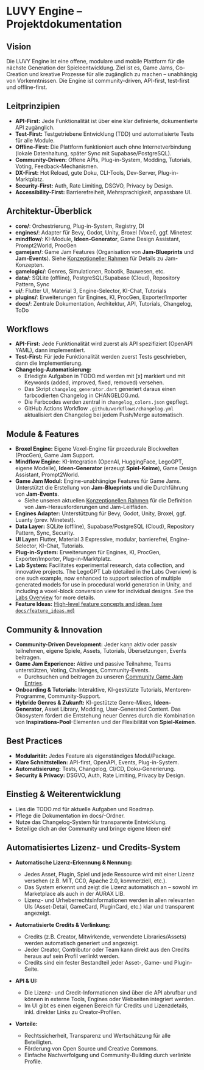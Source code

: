 # LUVY Engine – Projektdokumentation

## Vision
Die LUVY Engine ist eine offene, modulare und mobile Plattform für die nächste Generation der Spieleentwicklung. Ziel ist es, Game Jams, Co-Creation und kreative Prozesse für alle zugänglich zu machen – unabhängig von Vorkenntnissen. Die Engine ist community-driven, API-first, test-first und offline-first.

## Leitprinzipien
- **API-First:** Jede Funktionalität ist über eine klar definierte, dokumentierte API zugänglich.
- **Test-First:** Testgetriebene Entwicklung (TDD) und automatisierte Tests für alle Module.
- **Offline-First:** Die Plattform funktioniert auch ohne Internetverbindung (lokale Datenhaltung, später Sync mit Supabase/PostgreSQL).
- **Community-Driven:** Offene APIs, Plug-in-System, Modding, Tutorials, Voting, Feedback-Mechanismen.
- **DX-First:** Hot Reload, gute Doku, CLI-Tools, Dev-Server, Plug-in-Marktplatz.
- **Security-First:** Auth, Rate Limiting, DSGVO, Privacy by Design.
- **Accessibility-First:** Barrierefreiheit, Mehrsprachigkeit, anpassbare UI.

## Architektur-Überblick
- **core/**: Orchestrierung, Plug-in-System, Registry, DI
- **engines/**: Adapter für Bevy, Godot, Unity, Broxel (Voxel), ggf. Minetest
- **mindflow/**: KI-Module, **Ideen-Generator**, Game Design Assistant, Prompt2World, ProcGen
- **gamejam/**: Game Jam Features (Organisation von **Jam-Blueprints** und **Jam-Events**). Siehe [Konzeptioneller Rahmen](./architecture/conceptual_framework.md) für Details zu Jam-Konzepten.
- **gamelogic/**: Genres, Simulationen, Robotik, Bauwesen, etc.
- **data/**: SQLite (offline), PostgreSQL/Supabase (Cloud), Repository Pattern, Sync
- **ui/**: Flutter UI, Material 3, Engine-Selector, KI-Chat, Tutorials
- **plugins/**: Erweiterungen für Engines, KI, ProcGen, Exporter/Importer
- **docs/**: Zentrale Dokumentation, Architektur, API, Tutorials, Changelog, ToDo

## Workflows
- **API-First:** Jede Funktionalität wird zuerst als API spezifiziert (OpenAPI YAML), dann implementiert.
- **Test-First:** Für jede Funktionalität werden zuerst Tests geschrieben, dann die Implementierung.
- **Changelog-Automatisierung:**
  - Erledigte Aufgaben in TODO.md werden mit [x] markiert und mit Keywords (added, improved, fixed, removed) versehen.
  - Das Skript `changelog_generator.dart` generiert daraus einen farbcodierten Changelog in CHANGELOG.md.
  - Die Farbcodes werden zentral in `changelog_colors.json` gepflegt.
  - GitHub Actions Workflow `.github/workflows/changelog.yml` aktualisiert den Changelog bei jedem Push/Merge automatisch.

## Module & Features
- **Broxel Engine:** Eigene Voxel-Engine für prozedurale Blockwelten (ProcGen), Game Jam Support.
- **Mindflow Engine:** KI-Integration (OpenAI, HuggingFace, LegoGPT, eigene Modelle), **Ideen-Generator** (erzeugt **Spiel-Keime**), Game Design Assistant, Prompt2World.
- **Game Jam Modul:** Engine-unabhängige Features für Game Jams. Unterstützt die Erstellung von **Jam-Blueprints** und die Durchführung von **Jam-Events**.
  - Siehe unseren aktuellen [Konzeptionellen Rahmen](./architecture/conceptual_framework.md) für die Definition von Jam-Herausforderungen und Jam-Leitfäden.
- **Engines Adapter:** Unterstützung für Bevy, Godot, Unity, Broxel, ggf. Luanty (prev. Minetest).
- **Data Layer:** SQLite (offline), Supabase/PostgreSQL (Cloud), Repository Pattern, Sync, Security.
- **UI Layer:** Flutter, Material 3 Expressive, modular, barrierefrei, Engine-Selector, KI-Chat, Tutorials.
- **Plug-in-System:** Erweiterungen für Engines, KI, ProcGen, Exporter/Importer, Plug-in-Marktplatz.
- **Lab System:** Facilitates experimental research, data collection, and innovative projects. The LegoGPT Lab (detailed in the Labs Overview) is one such example, now enhanced to support selection of multiple generated models for use in procedural world generation in Unity, and including a voxel-block conversion view for individual designs. See the [Labs Overview](labs_overview.md) for more details.
- **Feature Ideas:** [High-level feature concepts and ideas (see `docs/feature_ideas.md`)](docs/feature_ideas.md)

## Community & Innovation
- **Community-Driven Development:** Jeder kann aktiv oder passiv teilnehmen, eigene Spiele, Assets, Tutorials, Übersetzungen, Events beitragen.
- **Game Jam Experience:** Aktive und passive Teilnahme, Teams unterstützen, Voting, Challenges, Community-Events.
  - Durchsuchen und beitragen zu unseren [Community Game Jam Entries](./gamejam/entries.md).
- **Onboarding & Tutorials:** Interaktive, KI-gestützte Tutorials, Mentoren-Programme, Community-Support.
- **Hybride Genres & Zukunft:** KI-gestützte Genre-Mixes, **Ideen-Generator**, Asset Library, Modding, User-Generated Content. Das Ökosystem fördert die Entstehung neuer Genres durch die Kombination von **Inspirations-Pool**-Elementen und der Flexibilität von **Spiel-Keimen**.

## Best Practices
- **Modularität:** Jedes Feature als eigenständiges Modul/Package.
- **Klare Schnittstellen:** API-first, OpenAPI, Events, Plug-in-System.
- **Automatisierung:** Tests, Changelog, CI/CD, Doku-Generierung.
- **Security & Privacy:** DSGVO, Auth, Rate Limiting, Privacy by Design.

## Einstieg & Weiterentwicklung
- Lies die TODO.md für aktuelle Aufgaben und Roadmap.
- Pflege die Dokumentation im docs/-Ordner.
- Nutze das Changelog-System für transparente Entwicklung.
- Beteilige dich an der Community und bringe eigene Ideen ein!

## Automatisiertes Lizenz- und Credits-System

- **Automatische Lizenz-Erkennung & Nennung:**
  - Jedes Asset, Plugin, Spiel und jede Ressource wird mit einer Lizenz versehen (z.B. MIT, CC0, Apache 2.0, kommerziell, etc.).
  - Das System erkennt und zeigt die Lizenz automatisch an – sowohl im Marketplace als auch in der AURAX LIB.
  - Lizenz- und Urheberrechtsinformationen werden in allen relevanten UIs (Asset-Detail, GameCard, PluginCard, etc.) klar und transparent angezeigt.

- **Automatisierte Credits & Verlinkung:**
  - Credits (z.B. Creator, Mitwirkende, verwendete Libraries/Assets) werden automatisch generiert und angezeigt.
  - Jeder Creator, Contributor oder Team kann direkt aus den Credits heraus auf sein Profil verlinkt werden.
  - Credits sind ein fester Bestandteil jeder Asset-, Game- und Plugin-Seite.

- **API & UI:**
  - Die Lizenz- und Credit-Informationen sind über die API abrufbar und können in externe Tools, Engines oder Webseiten integriert werden.
  - Im UI gibt es einen eigenen Bereich für Credits und Lizenzdetails, inkl. direkter Links zu Creator-Profilen.

- **Vorteile:**
  - Rechtssicherheit, Transparenz und Wertschätzung für alle Beteiligten.
  - Förderung von Open Source und Creative Commons.
  - Einfache Nachverfolgung und Community-Building durch verlinkte Profile.

